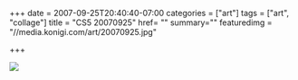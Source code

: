 +++
date = 2007-09-25T20:40:40-07:00
categories = ["art"]
tags = ["art", "collage"]
title = "CS5 20070925"
href= ""
summary=""
featuredimg = "//media.konigi.com/art/20070925.jpg"

+++

<img src="//media.konigi.com/art/20070925.jpg" />
